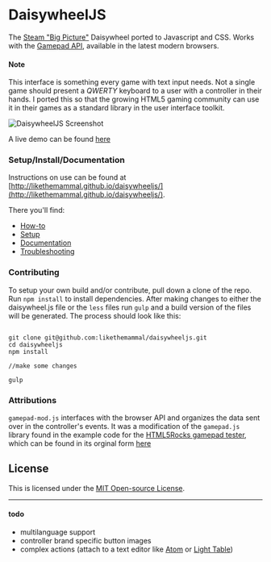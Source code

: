 DaisywheelJS
============

The [Steam "Big Picture"](http://store.steampowered.com/bigpicture/) Daisywheel ported to Javascript and CSS. Works with the [Gamepad API](http://www.w3.org/TR/gamepad/), available in the latest modern browsers.

#### Note
This interface is something every game with text input needs. Not a single game should present a *QWERTY* keyboard to a user with a controller in their hands. I ported this so that the growing HTML5 gaming community can use it in their games as a standard library in the user interface toolkit.

![DaisywheelJS Screenshot](http://imgur.com/087i4Rp.png)

A live demo can be found [here](http://likethemammal.github.io/daisywheeljs/)

### Setup/Install/Documentation

Instructions on use can be found at [http://likethemammal.github.io/daisywheeljs/](http://likethemammal.github.io/daisywheeljs/).

There you'll find:

 + [How-to](http://likethemammal.github.io/daisywheeljs/#how-it-works)
 + [Setup](http://likethemammal.github.io/daisywheeljs/#docs)
 + [Documentation](http://likethemammal.github.io/daisywheeljs/#docs)
 + [Troubleshooting](https://github.com/likethemammal/daisywheeljs/wiki)

### Contributing

To setup your own build and/or contribute, pull down a clone of the repo. Run `npm install` to install dependencies. After making changes to either the daisywheel.js file or the `less` files run `gulp` and a build version of the files will be generated. The process should look like this:

```

git clone git@github.com:likethemammal/daisywheeljs.git
cd daisywheeljs
npm install

//make some changes

gulp

```

### Attributions
`gamepad-mod.js` interfaces with the browser API and organizes the data sent over in the controller's events. It was a modification of the `gamepad.js` library found in the example code for the [HTML5Rocks gamepad tester](http://www.html5rocks.com/en/tutorials/doodles/gamepad/), which can be found in its orginal form [here](https://github.com/html5rocks/www.html5rocks.com/blob/master/content/tutorials/doodles/gamepad/static/gamepad-tester/gamepad.js)

## License
This is licensed under the [MIT Open-source License](https://github.com/likethemammal/daisywheeljs/blob/master/LICENSE.txt).

---------------------

#### todo
 + multilanguage support
 + controller brand specific button images
 + complex actions (attach to a text editor like [Atom](https://atom.io/) or [Light Table](http://www.lighttable.com/))
